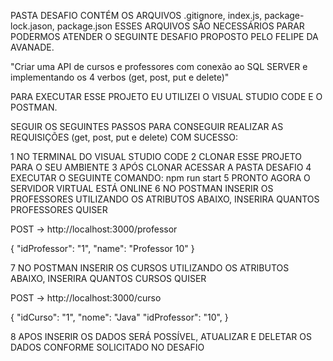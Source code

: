 PASTA DESAFIO CONTÉM OS ARQUIVOS .gitignore, index.js, package-lock.jason, package.json ESSES ARQUIVOS SÃO NECESSÁRIOS PARAR PODERMOS ATENDER O SEGUINTE DESAFIO PROPOSTO PELO FELIPE DA AVANADE.

"Criar uma API de cursos e professores com conexão ao SQL SERVER e implementando os 4 verbos (get, post, put e delete)"

PARA EXECUTAR ESSE PROJETO EU UTILIZEI O VISUAL STUDIO CODE E O POSTMAN.

SEGUIR OS SEGUINTES PASSOS PARA CONSEGUIR REALIZAR AS REQUISIÇÕES (get, post, put e delete) COM SUCESSO:

1 NO TERMINAL DO VISUAL STUDIO CODE
2 CLONAR ESSE PROJETO PARA O SEU AMBIENTE 
3 APÓS CLONAR ACESSAR A PASTA DESAFIO
4 EXECUTAR O SEGUINTE COMANDO: npm run start
5 PRONTO AGORA O SERVIDOR VIRTUAL ESTÁ ONLINE
6 NO POSTMAN INSERIR OS PROFESSORES UTILIZANDO OS ATRIBUTOS ABAIXO, INSERIRA QUANTOS PROFESSORES QUISER

POST -> http://localhost:3000/professor

{
"idProfessor": "1",
"name": "Professor 10"
}

7 NO POSTMAN INSERIR OS CURSOS UTILIZANDO OS ATRIBUTOS ABAIXO, INSERIRA QUANTOS CURSOS QUISER

POST -> http://localhost:3000/curso

{
"idCurso": "1",
"nome": "Java"
	"idProfessor": "10",
}

8 APOS INSERIR OS DADOS SERÁ POSSÍVEL, ATUALIZAR E DELETAR OS DADOS CONFORME SOLICITADO NO DESAFIO  
